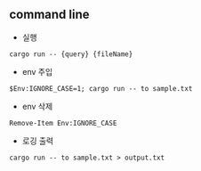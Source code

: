 ## command line
- 실행

`cargo run -- {query} {fileName}`

- env 주입

`$Env:IGNORE_CASE=1; cargo run -- to sample.txt`

- env 삭제

`Remove-Item Env:IGNORE_CASE`

- 로깅 출력

`cargo run -- to sample.txt > output.txt`